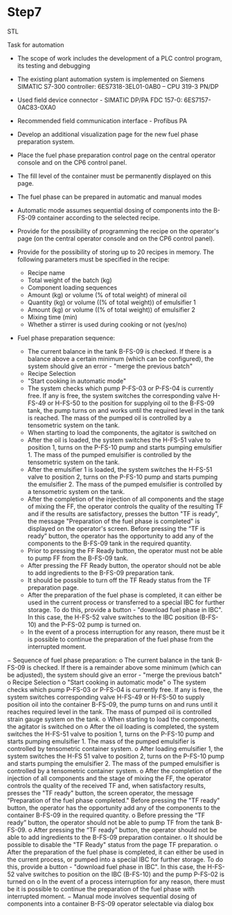 # Step7
STL

Task for automation
- The scope of work includes the development of a PLC control program, its testing and debugging
- The existing plant automation system is implemented on Siemens SIMATIC S7-300 controller: 6ES7318-3EL01-0AB0 – CPU 319-3 PN/DP
- Used field device connector - SIMATIC DP/PA FDC 157-0: 6ES7157-0AC83-0XA0
- Recommended field communication interface - Profibus PA
- Develop an additional visualization page for the new fuel phase preparation system.
- Place the fuel phase preparation control page on the central operator console and on the CP6 control panel.
- The fill level of the container must be permanently displayed on this page.
- The fuel phase can be prepared in automatic and manual modes
- Automatic mode assumes sequential dosing of components into the B-FS-09 container according to the selected recipe.
- Provide for the possibility of programming the recipe on the operator's page (on the central operator console and on the CP6 control panel).
- Provide for the possibility of storing up to 20 recipes in memory. The following parameters must be specified in the recipe:
    - Recipe name
    - Total weight of the batch (kg)
    - Component loading sequences
    - Amount (kg) or volume (% of total weight) of mineral oil
    - Quantity (kg) or volume ((% of total weight)) of emulsifier 1
    - Amount (kg) or volume ((% of total weight)) of emulsifier 2
    - Mixing time (min)
    - Whether a stirrer is used during cooking or not (yes/no)

- Fuel phase preparation sequence:
    - The current balance in the tank B-FS-09 is checked. If there is a balance above a certain minimum (which can be configured), the system should give an error - "merge the previous batch"
    - Recipe Selection
    - "Start cooking in automatic mode"
    - The system checks which pump P-FS-03 or P-FS-04 is currently free. If any is free, the system switches the corresponding valve H-FS-49 or H-FS-50 to the position for supplying oil to the B-FS-09 tank, the pump turns on and works until the required level in the tank is reached. The mass of the pumped oil is controlled by a tensometric system on the tank.
    - When starting to load the components, the agitator is switched on
    - After the oil is loaded, the system switches the H-FS-51 valve to position 1, turns on the P-FS-10 pump and starts pumping emulsifier 1. The mass of the pumped emulsifier is controlled by the tensometric system on the tank.
    - After the emulsifier 1 is loaded, the system switches the H-FS-51 valve to position 2, turns on the P-FS-10 pump and starts pumping the emulsifier 2. The mass of the pumped emulsifier is controlled by a tensometric system on the tank.
    - After the completion of the injection of all components and the stage of mixing the FF, the operator controls the quality of the resulting TF and if the results are satisfactory, presses the button "TF is ready", the message "Preparation of the fuel phase is completed" is displayed on the operator's screen. Before pressing the “TF is ready” button, the operator has the opportunity to add any of the components to the B-FS-09 tank in the required quantity.
    - Prior to pressing the FF Ready button, the operator must not be able to pump FF from the B-FS-09 tank.
    - After pressing the FF Ready button, the operator should not be able to add ingredients to the B-FS-09 preparation tank.
    - It should be possible to turn off the TF Ready status from the TF preparation page.
    - After the preparation of the fuel phase is completed, it can either be used in the current process or transferred to a special IBC for further storage. To do this, provide a button - "download fuel phase in IBC". In this case, the H-FS-52 valve switches to the IBC position (B-FS-10) and the P-FS-02 pump is turned on.
    - In the event of a process interruption for any reason, there must be it is possible to continue the preparation of the fuel phase from the interrupted moment.



− Sequence of fuel phase preparation:
o The current balance in the tank B-FS-09 is checked. If there is a remainder
above some minimum (which can be adjusted), the system should
give an error - "merge the previous batch"
o Recipe Selection
o "Start cooking in automatic mode"
o The system checks which pump P-FS-03 or P-FS-04 is currently free. If any is free, the system switches 
corresponding valve H-FS-49 or H-FS-50 to supply position 
oil into the container B-FS-09, the pump turns on and runs until it reaches
required level in the tank. The mass of pumped oil is controlled
strain gauge system on the tank.
o When starting to load the components, the agitator is switched on
o After the oil loading is completed, the system switches the H-FS-51 valve to
position 1, turns on the P-FS-10 pump and starts pumping emulsifier 1.
The mass of the pumped emulsifier is controlled by tensometric
container system.
o After loading emulsifier 1, the system switches the H-FS 51 valve to position 2, turns on the P-FS-10 pump and starts pumping the emulsifier
2. The mass of the pumped emulsifier is controlled by a tensometric
container system.
o After the completion of the injection of all components and the stage of mixing the FF,
the operator controls the quality of the received TF and, when satisfactory results, presses the "TF ready" button, the screen
operator, the message “Preparation of the fuel phase
completed." Before pressing the "TF ready" button, the operator has the opportunity
add any of the components to the container B-FS-09 in the required
quantity.
o Before pressing the “TF ready” button, the operator should not be able to
pump TF from the tank B-FS-09.
o After pressing the “TF ready” button, the operator should not be able to
add ingredients to the B-FS-09 preparation container.
o It should be possible to disable the "TF Ready" status from the page
TF preparation.
o After the preparation of the fuel phase is completed, it can either be
used in the current process, or pumped into a special IBC for
further storage. To do this, provide a button - "download
fuel phase in IBC". In this case, the H-FS-52 valve switches to
position on the IBC (B-FS-10) and the pump P-FS-02 is turned on
o In the event of a process interruption for any reason, there must be
it is possible to continue the preparation of the fuel phase with
interrupted moment.
− Manual mode involves sequential dosing of components into a container
B-FS-09 operator selectable via dialog box
